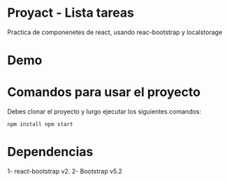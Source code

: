 # Proyact - Lista tareas

Practica de componenetes de react, usando reac-bootstrap y localstorage

# Demo

# Comandos para usar el proyecto

Debes clonar el proyecto y lurgo ejecutar los siguientes comandos:

`npm install
npm start`

# Dependencias

1- react-bootstrap v2.
2- Bootstrap v5.2